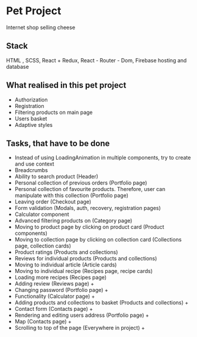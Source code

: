 # Pet Project
Internet shop selling cheese

## Stack
HTML , SCSS, React + Redux, React - Router - Dom, Firebase hosting and database

## What realised in this pet project
- Authorization
- Registration
- Filtering products on main page
- Users basket
- Adaptive styles

## Tasks, that have to be done
- Instead of using LoadingAnimation in multiple components, try to create and use context  
- Breadcrumbs
- Ability to search product (Header)
- Personal collection of previous orders (Portfolio page)
- Personal collection of favourite products. Therefore, user can manipulate with this collection (Portfolio page)
- Leaving order (Checkout page)
- Form validation (Modals, auth, recovery, registration pages)
- Calculator component
- Advanced filtering products on (Category page)
- Moving to product page by clicking on product card (Product components)
- Moving to collection page by clicking on collection card (Collections page, collection cards)
- Product ratings (Products and collections)
- Reviews for individual products (Products and collections)
- Moving to individual article (Article cards)
- Moving to individual recipe (Recipes page, recipe cards)
- Loading more recipes (Recipes page)
- Adding review (Reviews page) +
- Changing password (Portfolio page) + 
- Functionality (Calculator page) +
- Adding products and collections to basket (Products and collections) +
- Contact form (Contacts page) +
- Rendering and editing users address (Portfolio page) +
- Map (Contacts page) +
- Scrolling to top of the page (Everywhere in project) +